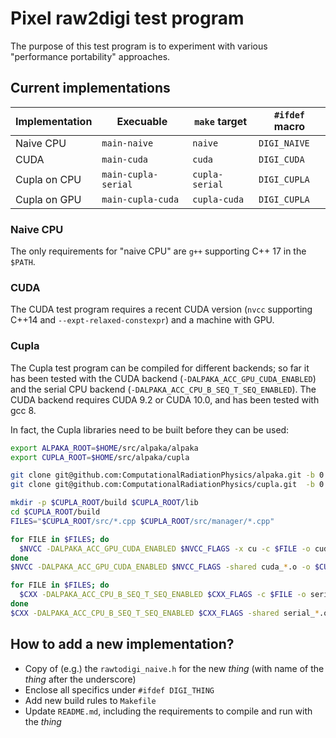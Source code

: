 # Pixel raw2digi test program

The purpose of this test program is to experiment with various
"performance portability" approaches.

## Current implementations

| Implementation | Execuable            | `make` target | `#ifdef` macro |
|----------------|----------------------|---------------|----------------|
| Naive CPU      | `main-naive`         |`naive`        | `DIGI_NAIVE`   |
| CUDA           | `main-cuda`          |`cuda`         | `DIGI_CUDA`    |
| Cupla on CPU   | `main-cupla-serial`  |`cupla-serial` | `DIGI_CUPLA`   |
| Cupla on GPU   | `main-cupla-cuda`    |`cupla-cuda`   | `DIGI_CUPLA`   |

### Naive CPU

The only requirements for "naive CPU" are `g++` supporting C++ 17 in the `$PATH`.

### CUDA

The CUDA test program requires a recent CUDA version (`nvcc`
supporting C++14 and `--expt-relaxed-constexpr`) and a machine with
GPU.

### Cupla

The Cupla test program can be compiled for different backends; so far it has
been tested with the CUDA backend (`-DALPAKA_ACC_GPU_CUDA_ENABLED`) and the
serial CPU backend (`-DALPAKA_ACC_CPU_B_SEQ_T_SEQ_ENABLED`). The CUDA backend
requires CUDA 9.2 or CUDA 10.0, and has been tested with gcc 8.

In fact, the Cupla libraries need to be built before they can be used:
```bash
export ALPAKA_ROOT=$HOME/src/alpaka/alpaka
export CUPLA_ROOT=$HOME/src/alpaka/cupla

git clone git@github.com:ComputationalRadiationPhysics/alpaka.git -b 0.3.5 $ALPAKA_ROOT
git clone git@github.com:ComputationalRadiationPhysics/cupla.git  -b 0.1.1 $CUPLA_ROOT

mkdir -p $CUPLA_ROOT/build $CUPLA_ROOT/lib
cd $CUPLA_ROOT/build
FILES="$CUPLA_ROOT/src/*.cpp $CUPLA_ROOT/src/manager/*.cpp"

for FILE in $FILES; do
  $NVCC -DALPAKA_ACC_GPU_CUDA_ENABLED $NVCC_FLAGS -x cu -c $FILE -o cuda_$(basename $FILE).o
done
$NVCC -DALPAKA_ACC_GPU_CUDA_ENABLED $NVCC_FLAGS -shared cuda_*.o -o $CUPLA_ROOT/lib/libcupla-cuda.so

for FILE in $FILES; do
  $CXX -DALPAKA_ACC_CPU_B_SEQ_T_SEQ_ENABLED $CXX_FLAGS -c $FILE -o serial_$(basename $FILE).o
done
$CXX -DALPAKA_ACC_CPU_B_SEQ_T_SEQ_ENABLED $CXX_FLAGS -shared serial_*.o -o $CUPLA_ROOT/lib/libcupla-serial.so

```

## How to add a new implementation?

- Copy of (e.g.) the `rawtodigi_naive.h` for the new *thing* (with name of the *thing* after the underscore)
- Enclose all specifics under `#ifdef DIGI_THING`
- Add new build rules to `Makefile`
- Update `README.md`, including the requirements to compile and run with the *thing*
